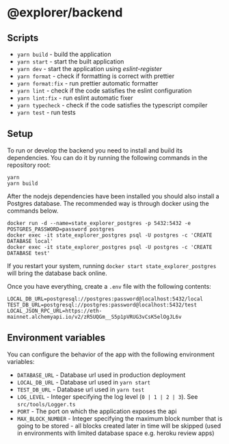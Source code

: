 # @explorer/backend

## Scripts

- `yarn build` - build the application
- `yarn start` - start the built application
- `yarn dev` - start the application using _eslint-register_
- `yarn format` - check if formatting is correct with prettier
- `yarn format:fix` - run prettier automatic formatter
- `yarn lint` - check if the code satisfies the eslint configuration
- `yarn lint:fix` - run eslint automatic fixer
- `yarn typecheck` - check if the code satisfies the typescript compiler
- `yarn test` - run tests

## Setup

To run or develop the backend you need to install and build its dependencies. You can do it by running the following commands in the repository root:

```
yarn
yarn build
```

After the nodejs dependencies have been installed you should also install a Postgres database. The recommended way is through docker using the commands below.

```
docker run -d --name=state_explorer_postgres -p 5432:5432 -e POSTGRES_PASSWORD=password postgres
docker exec -it state_explorer_postgres psql -U postgres -c 'CREATE DATABASE local'
docker exec -it state_explorer_postgres psql -U postgres -c 'CREATE DATABASE test'
```

If you restart your system, running `docker start state_explorer_postgres` will bring the database back online.

Once you have everything, create a `.env` file with the following contents:

```
LOCAL_DB_URL=postgresql://postgres:password@localhost:5432/local
TEST_DB_URL=postgresql://postgres:password@localhost:5432/test
LOCAL_JSON_RPC_URL=https://eth-mainnet.alchemyapi.io/v2/zR5UQGm__S5p1pVRUG3vCsK5elOgJL6v
```

## Environment variables

You can configure the behavior of the app with the following environment variables:

- `DATABASE_URL` - Database url used in production deployment
- `LOCAL_DB_URL` - Database url used in `yarn start`
- `TEST_DB_URL` - Database url used in `yarn test`
- `LOG_LEVEL` - Integer specifying the log level (`0 | 1 | 2 | 3`). See `src/tools/Logger.ts`
- `PORT` - The port on which the application exposes the api
- `MAX_BLOCK_NUMBER` - Integer specifying the maximum block number that is going to be stored - all blocks created later in time will be skipped (used in environments with limited database space e.g. heroku review apps)
